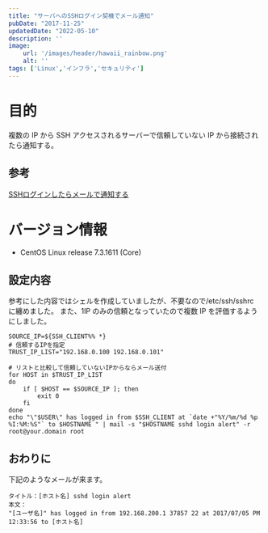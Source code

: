 ```yaml
---
title: "サーバへのSSHログイン契機でメール通知"
pubDate: "2017-11-25"
updatedDate: "2022-05-10"
description: ''
image:
    url: '/images/header/hawaii_rainbow.png' 
    alt: ''
tags: ['Linux','インフラ','セキュリティ']
---
```

# 目的
複数の IP から SSH アクセスされるサーバーで信頼していない IP から接続されたら通知する。

## 参考
[SSHログインしたらメールで通知する](https://bacchi.me/linux/ssh-login-alert/)

# バージョン情報
- CentOS Linux release 7.3.1611 (Core)

## 設定内容
参考にした内容ではシェルを作成していましたが、不要なので/etc/ssh/sshrc に纏めました。
また、1IP のみの信頼となっていたので複数 IP を評価するようにしました。

```
SOURCE_IP=${SSH_CLIENT%% *}
# 信頼するIPを指定
TRUST_IP_LIST="192.168.0.100 192.168.0.101"

# リストと比較して信頼していないIPからならメール送付
for HOST in $TRUST_IP_LIST
do
    if [ $HOST == $SOURCE_IP ]; then
        exit 0
    fi
done
echo "\"$USER\" has logged in from $SSH_CLIENT at `date +"%Y/%m/%d %p %I:%M:%S"` to $HOSTNAME " | mail -s "$HOSTNAME sshd login alert" -r root@your.domain root
```

## おわりに
下記のようなメールが来ます。

```
タイトル：[ホスト名] sshd login alert
本文：
"[ユーザ名]" has logged in from 192.168.200.1 37857 22 at 2017/07/05 PM 12:33:56 to [ホスト名]
```
